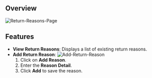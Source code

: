 ## Overview

![Return-Reasons-Page](/img/Return-Reasons-Page.png)

## Features

- **View Return Reasons**: Displays a list of existing return reasons.
- **Add Return Reason**: 
![Add-Return-Reason](/img/Add-Return-Reason.png)
  1. Click on **Add Reason**.
  2. Enter the **Reason Detail**.
  3. Click **Add** to save the reason.